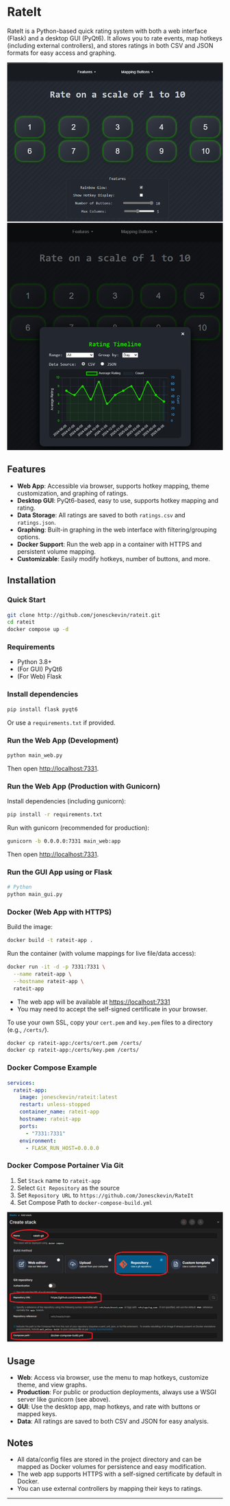 # RateIt

RateIt is a Python-based quick rating system with both a web interface (Flask) and a desktop GUI (PyQt6). It allows you to rate events, map hotkeys (including external controllers), and stores ratings in both CSV and JSON formats for easy access and graphing.

![Example Screenshot](/resource/example1.png)
![Example Screenshot](/resource/example.png)



## Features

- **Web App**: Accessible via browser, supports hotkey mapping, theme customization, and graphing of ratings.
- **Desktop GUI**: PyQt6-based, easy to use, supports hotkey mapping and rating.
- **Data Storage**: All ratings are saved to both `ratings.csv` and `ratings.json`.
- **Graphing**: Built-in graphing in the web interface with filtering/grouping options.
- **Docker Support**: Run the web app in a container with HTTPS and persistent volume mapping.
- **Customizable**: Easily modify hotkeys, number of buttons, and more.

## Installation
### Quick Start

```bash
git clone http://github.com/jonesckevin/rateit.git
cd rateit
docker compose up -d

```
### Requirements

- Python 3.8+
- (For GUI) PyQt6
- (For Web) Flask

### Install dependencies

```bash
pip install flask pyqt6
```

Or use a `requirements.txt` if provided.

### Run the Web App (Development)

```bash
python main_web.py
```

Then open [http://localhost:7331](http://localhost:7331).

### Run the Web App (Production with Gunicorn)

Install dependencies (including gunicorn):

```bash
pip install -r requirements.txt
```

Run with gunicorn (recommended for production):

```bash
gunicorn -b 0.0.0.0:7331 main_web:app
```

Then open [http://localhost:7331](http://localhost:7331).

### Run the GUI App using or Flask

```bash
# Python
python main_gui.py
```

### Docker (Web App with HTTPS)

Build the image:

```bash
docker build -t rateit-app .
```

Run the container (with volume mappings for live file/data access):

```bash
docker run -it -d -p 7331:7331 \
  --name rateit-app \
  --hostname rateit-app \
  rateit-app
```

- The web app will be available at [https://localhost:7331](https://localhost:7331)
- You may need to accept the self-signed certificate in your browser.

To use your own SSL, copy your `cert.pem` and `key.pem` files to a directory (e.g., `/certs/`).
```bash
docker cp rateit-app:/certs/cert.pem /certs/
docker cp rateit-app:/certs/key.pem /certs/
```

### Docker Compose Example

```yaml
services:
  rateit-app:
    image: jonesckevin/rateit:latest
    restart: unless-stopped
    container_name: rateit-app
    hostname: rateit-app
    ports: 
      - "7331:7331"
    environment:
      - FLASK_RUN_HOST=0.0.0.0    
```
### Docker Compose Portainer Via Git
1. Set `Stack` name to `rateit-app`
2. Select `Git Repository` as the source
3. Set `Repository URL` to `https://github.com/Jonesckevin/RateIt`
4. Set Compose Path to `docker-compose-build.yml`

![Portainer Git Stack Example](/resource/example-git.png)

## Usage

- **Web**: Access via browser, use the menu to map hotkeys, customize theme, and view graphs.
- **Production**: For public or production deployments, always use a WSGI server like gunicorn (see above).
- **GUI**: Use the desktop app, map hotkeys, and rate with buttons or mapped keys.
- **Data**: All ratings are saved to both CSV and JSON for easy analysis.

## Notes

- All data/config files are stored in the project directory and can be mapped as Docker volumes for persistence and easy modification.
- The web app supports HTTPS with a self-signed certificate by default in Docker.
- You can use external controllers by mapping their keys to ratings.

---
